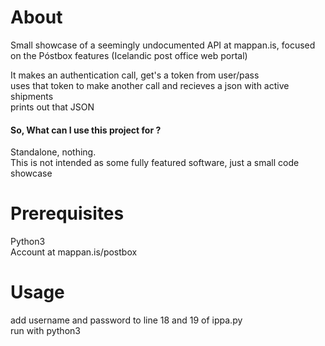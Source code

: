 # About
Small showcase of a seemingly undocumented API at mappan.is, focused on the Póstbox features (Icelandic post office web portal)  

It makes an authentication call, get's a token from user/pass  
uses that token to make another call and recieves a json with active shipments  
prints out that JSON  

#### So, What can I use this project for ?
Standalone, nothing.   
This is not intended as some fully featured software, just a small code showcase


# Prerequisites
Python3   
Account at mappan.is/postbox  

# Usage
  add username and password to line 18 and 19 of ippa.py  
  run with python3  
  
 
  
